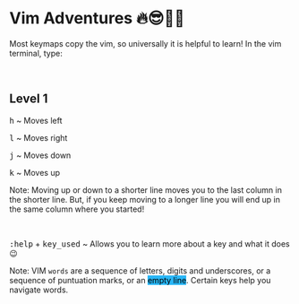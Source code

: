 # **Vim Adventures** 🔥😎🎩🥇

Most keymaps copy the vim, so universally it is helpful to learn! 
In the vim terminal, type:

&nbsp;

## **Level 1**

<kbd>h</kbd> ~ Moves left 

<kbd>l</kbd> ~ Moves right

<kbd>j</kbd> ~ Moves down

<kbd>k</kbd> ~ Moves up

Note: Moving up or down to a shorter line moves you to the last column in the
shorter line. But, if you keep moving to a longer line you will end up in the 
same column where you started!

&nbsp;

<kbd>:help</kbd> + <kbd>key_used</kbd> ~ Allows you to learn more about a key
and what it does 😉

Note: VIM `words` are a sequence of letters, digits and underscores, or a sequence
of puntuation marks, or an <mark style="background-color: #29b6f6">empty line</mark>. Certain keys help you navigate words.

